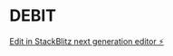 # DEBIT

[Edit in StackBlitz next generation editor ⚡️](https://stackblitz.com/~/github.com/Bezyl-Mophat-Otieno/DEBIT)